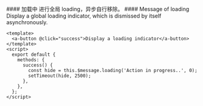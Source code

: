 <cn>
#### 加载中
进行全局 loading，异步自行移除。
</cn>

<us>
#### Message of loading
Display a global loading indicator, which is dismissed by itself asynchronously.
</us>

```tpl
<template>
  <a-button @click="success">Display a loading indicator</a-button>
</template>
<script>
  export default {
    methods: {
      success() {
        const hide = this.$message.loading('Action in progress..', 0);
        setTimeout(hide, 2500);
      },
    },
  };
</script>
```
